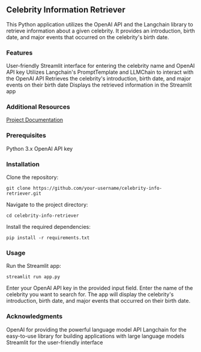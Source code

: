 ## Celebrity Information Retriever
This Python application utilizes the OpenAI API and the Langchain library to retrieve information about a given celebrity. It provides an introduction, birth date, and major events that occurred on the celebrity's birth date.

### Features
User-friendly Streamlit interface for entering the celebrity name and OpenAI API key
Utilizes Langchain's PromptTemplate and LLMChain to interact with the OpenAI API
Retrieves the celebrity's introduction, birth date, and major events on their birth date
Displays the retrieved information in the Streamlit app

### Additional Resources
[Project Documentation](https://flat-gram-96b.notion.site/Portfolio-Projects-SRL-83d36d9c198b409b8ec6a798b2df68d4?p=4ad099b9128c456dbc1bbc6b3e6043fc&pm=c)

### Prerequisites
Python 3.x
OpenAI API key


### Installation
Clone the repository:
```
git clone https://github.com/your-username/celebrity-info-retriever.git
```

Navigate to the project directory:
```
cd celebrity-info-retriever
```

Install the required dependencies:
```
pip install -r requirements.txt
```

### Usage

Run the Streamlit app:
```
streamlit run app.py
```

Enter your OpenAI API key in the provided input field.
Enter the name of the celebrity you want to search for.
The app will display the celebrity's introduction, birth date, and major events that occurred on their birth date.


### Acknowledgments
OpenAI for providing the powerful language model API
Langchain for the easy-to-use library for building applications with large language models
Streamlit for the user-friendly interface
